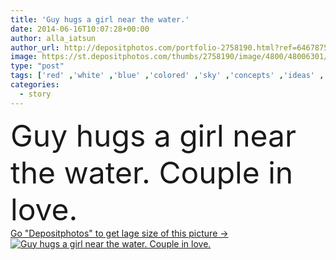 ```yaml
---
title: 'Guy hugs a girl near the water.'
date: 2014-06-16T10:07:28+00:00
author: alla_iatsun
author_url: http://depositphotos.com/portfolio-2758190.html?ref=64678756
image: https://st.depositphotos.com/thumbs/2758190/image/4800/48006301/api_thumb_450.jpg?forcejpeg=true
type: "post"
tags: ['red' ,'white' ,'blue' ,'colored' ,'sky' ,'concepts' ,'ideas' ,'love' ,'romance' ,'travel' ,'girl' ,'young' ,'summer' ,'sun' ,'nature' ,'water' ,'hair' ,'wind' ,'wooden' ,'tree' ,'lifestyles' ,'man' ,'sea' ,'modern' ,'river' ,'couple' ,'bride' ,'dream' ,'woman' ,'remote' ,'bay' ,'pier' ,'guy' ,'dress' ,'ship' ,'nautical' ,'watching' ,'waves' ,'innocence' ,'wait' ,'hugs' ,'fairytale' ,'story' ,'hope' ,'destinations' ,'mission' ,'holds' ,'near' ,'sails' ]
categories: 
  - story
---
```

<div aling="center">
            <font size="60"> Guy hugs a girl near the water. Couple in love.</font>   
</div>
<div>
    <a href='https://depositphotos.com/48006301/stock-photo-guy-hugs-a-girl-near.html?ref=64678756' target=_blank > Go "Depositphotos" to get lage size of this picture ->
        <img href='https://depositphotos.com/48006301/stock-photo-guy-hugs-a-girl-near.html?ref=64678756' src='https://st.depositphotos.com/2758190/4800/i/950/depositphotos_48006301-stock-photo-guy-hugs-a-girl-near.jpg?forcejpeg=true' alt='Guy hugs a girl near the water. Couple in love.' >
    </a>
</div>

